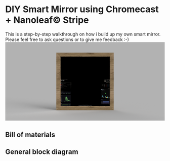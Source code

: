 # DIY Smart Mirror using Chromecast + Nanoleaf© Stripe

This is a step-by-step walkthrough on how i build up my own smart mirror. Please feel free to ask questions or to give me feedback :-) 
![render_front.png](images%2Frender_front.png)

## Bill of materials

## General block diagram

